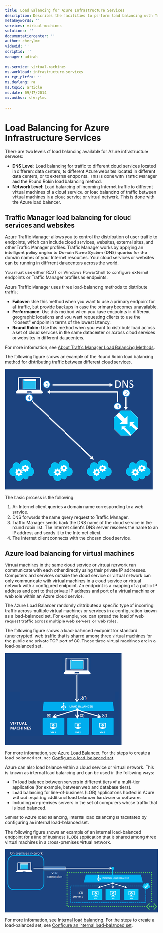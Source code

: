 ```yaml
---
title: Load Balancing for Azure Infrastructure Services
description: Describes the facilities to perform load balancing with Traffic Manager and load balancer.
metakeywords: ''
services: virtual-machines
solutions: ''
documentationcenter: ''
author: cherylmc
videoid: ''
scriptid: ''
manager: adinah

ms.service: virtual-machines
ms.workload: infrastructure-services
ms.tgt_pltfrm: ''
ms.devlang: na
ms.topic: article
ms.date: 09/17/2014
ms.author: cherylmc

---
```

# Load Balancing for Azure Infrastructure Services
There are two levels of load balancing available for Azure infrastructure services:

* **DNS Level**:  Load balancing for traffic to different cloud services located in different data centers, to different Azure websites located in different data centers, or to external endpoints. This is done with Traffic Manager and the Round Robin load balancing method.
* **Network Level**:  Load balancing of incoming Internet traffic to different virtual machines of a cloud service, or load balancing of traffic between virtual machines in a cloud service or virtual network. This is done with the Azure load balancer.

## Traffic Manager load balancing for cloud services and websites
Azure Traffic Manager allows you to control the distribution of user traffic to endpoints, which can include cloud services, websites, external sites, and other Traffic Manager profiles. Traffic Manager works by applying an intelligent policy engine to Domain Name System (DNS) queries for the domain names of your Internet resources. Your cloud services or websites can be running in different datacenters across the world. 

You must use either REST or Windows PowerShell to configure external endpoints or Traffic Manager profiles as endpoints. 

Azure Traffic Manager uses three load-balancing methods to distribute traffic:

* **Failover**:  Use this method when you want to use a primary endpoint for all traffic, but provide backups in case the primary becomes unavailable.
* **Performance**:  Use this method when you have endpoints in different geographic locations and you want requesting clients to use the "closest" endpoint in terms of the lowest latency.
* **Round Robin:**  Use this method when you want to distribute load across a set of cloud services in the same datacenter or across cloud services or websites in different datacenters.

For more information, see [About Traffic Manager Load Balancing Methods](../traffic-manager/traffic-manager-load-balancing-methods.md).

The following figure shows an example of the Round Robin load balancing method for distributing traffic between different cloud services.

![loadbalancing](./media/load-balancing-vms/TMSummary.png)

The basic process is the following:

1. An Internet client queries a domain name corresponding to a web service.
2. DNS forwards the name query request to Traffic Manager.
3. Traffic Manager sends back the DNS name of the cloud service in the round robin list. The Internet client's DNS server resolves the name to an IP address and sends it to the Internet client.
4. The Internet client connects with the chosen cloud service.

## Azure load balancing for virtual machines
Virtual machines in the same cloud service or virtual network can communicate with each other directly using their private IP addresses. Computers and services outside the cloud service or virtual network can only communicate with virtual machines in a cloud service or virtual network with a configured endpoint. An endpoint is a mapping of a public IP address and port to that private IP address and port of a virtual machine or web role within an Azure cloud service.

The Azure Load Balancer randomly distributes a specific type of incoming traffic across multiple virtual machines or services in a configuration known as a load-balanced set. For example, you can spread the load of web request traffic across multiple web servers or web roles.

The following figure shows a load-balanced endpoint for standard (unencrypted) web traffic that is shared among three virtual machines for the public and private TCP port of 80. These three virtual machines are in a load-balanced set.

![loadbalancing](./media/load-balancing-vms/LoadBalancing.png)

For more information, see [Azure Load Balancer](../articles/load-balancer/load-balancer-overview.md). For the steps to create a load-balanced set, see [Configure a load-balanced set](../articles/load-balancer/load-balancer-overview.md).

Azure can also load balance within a cloud service or virtual network. This is known as internal load balancing and can be used in the following ways:

* To load balance between servers in different tiers of a multi-tier application (for example, between web and database tiers).
* Load balancing for line-of-business (LOB) applications hosted in Azure without requiring additional load balancer hardware or software. 
* Including on-premises servers in the set of computers whose traffic that is load balanced.

Similar to Azure load balancing, internal load balancing is facilitated by configuring an internal load-balanced set. 

The following figure shows an example of an internal load-balanced endpoint for a line of business (LOB) application that is shared among three virtual machines in a cross-premises virtual network. 

![loadbalancing](./media/load-balancing-vms/LOBServers.png)

For more information, see [Internal load balancing](../articles/load-balancer/load-balancer-internal-overview.md). For the steps to create a load-balanced set, see [Configure an internal load-balanced set](../load-balancer/load-balancer-internal-getstarted.md).

<!-- LINKS -->
